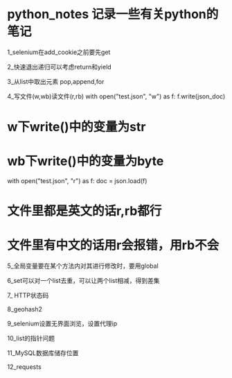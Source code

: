 # python_notes 记录一些有关python的笔记

1_selenium在add_cookie之前要先get

2_快速退出递归可以考虑return和yield

3_从list中取出元素
pop,append,for

4_写文件(w,wb)读文件(r,rb)
with open("test.json", "w") as f:
        f.write(json_doc)
# w下write()中的变量为str
# wb下write()中的变量为byte
with open("test.json", "r") as f:
        doc = json.load(f)
# 文件里都是英文的话r,rb都行
# 文件里有中文的话用r会报错，用rb不会

5_全局变量要在某个方法内对其进行修改时，要用global

6_set可以对一个list去重，可以让两个list相减，得到差集

7_ HTTP状态码

8_geohash2

9_selenium设置无界面浏览，设置代理ip

10_list的指针问题

11_MySQL数据库储存位置

12_requests
